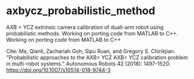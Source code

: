 # axbycz_probabilistic_method
AXB = YCZ extrinsic camera calibration of duall-arm robot using probabilistic methods. Working on porting code from MATLAB to C++. 
Working on porting code from MATLAB to C++ 

Cite:
Ma, Qianli, Zachariah Goh, Sipu Ruan, and Gregory S. Chirikjian. "Probabilistic approaches to the AXB= YCZ AXB= YCZ calibration problem in multi-robot systems." Autonomous Robots 42 (2018): 1497-1520. https://doi.org/10.1007/s10514-018-9744-3
